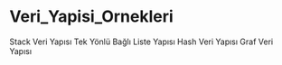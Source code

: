 # Veri_Yapisi_Ornekleri
Stack Veri Yapısı
Tek Yönlü Bağlı Liste Yapısı
Hash Veri Yapısı
Graf Veri Yapısı
